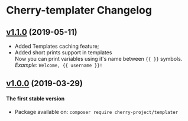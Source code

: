 # Cherry-templater Changelog

## [v1.1.0](https://github.com/cherry-framework/templater/releases/tag/v1.1.0 "v1.1.0") (2019-05-11)

- Added Templates caching feature;  
- Added short prints support in templates  
    Now you can print variables using it's name between `{{ }}` symbols.  
    *Example*: `Welcome, {{ username }}!`

## [v1.0.0](https://github.com/cherry-framework/templater/releases/tag/v1.0.0 "v1.0.0") (2019-03-29)
#### The first stable version

- Package available on: `composer require cherry-project/templater`